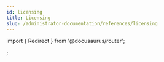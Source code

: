 ```yaml
---
id: licensing
title: Licensing
slug: /administrator-documentation/references/licensing
---
```


import { Redirect } from '@docusaurus/router';

<Redirect to="/administrator-documentation/licensing/overview" />;